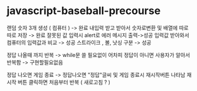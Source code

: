 # javascript-baseball-precourse

랜덤 숫자 3개 생성 ( 컴퓨터 ) -> 완료
내입력 받고 받아서 숫자로변환 및 배열에 따로따로 저장 -> 완료
잘못된 값 입력시 alert로 에러 메시지 출력->성공
입력값 받아와서 컴퓨터의 입력값과 비교 -> 성공
스트라이크 , 볼, 낫싱 구분 -> 성공

정답 나올때 까지 반복 -> while문 쓸 필요없이 어차피 정답이 아니면 사용자가 알아서 반복함 -> 구현할필요없음

정답 나오면 게임 종료 -> 정답나오면 "정답"글씨 및
게임 종료시 재시작버튼 나타남
재시작 버튼 클릭하면 처음부터 반복 ( 새로고침 ? )
